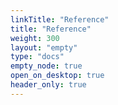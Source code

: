 ```yaml
---
linkTitle: "Reference"
title: "Reference"
weight: 300
layout: "empty"
type: "docs"
empty_node: true
open_on_desktop: true
header_only: true
---
```

